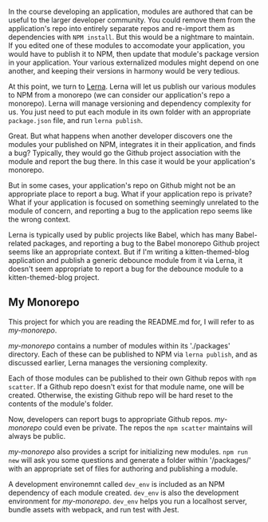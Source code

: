In the course developing an application, modules are authored that can be useful to the larger developer community.  You could remove them from the application's repo into entirely separate repos and re-import them as dependencies with `NPM install`.  But this would be a nightmare to maintain.  If you edited one of these modules to accomodate your application, you would have to publish it to NPM, then update that module's package version in your application.  Your various externalized modules might depend on one another, and keeping their versions in harmony would be very tedious.  

At this point, we turn to [Lerna](https://github.com/lerna/lerna).  Lerna will let us publish our various modules to NPM from a monorepo (we can consider our application's repo a monorepo).  Lerna will manage versioning and dependency complexity for us.  You just need to put each module in its own folder with an appropriate `package.json` file, and run `lerna publish`.

Great.  But what happens when another developer discovers one the modules your published on NPM, integrates it in their application, and finds a bug?  Typically, they would go the Github project association with the module and report the bug there.  In this case it would be your application's monorepo.

But in some cases, your application's repo on Github might not be an appropriate place to report a bug.  What if your application repo is private?  What if your application is focused on something seemingly unrelated to the module of concern, and reporting a bug to the application repo seems like the wrong context.  

Lerna is typically used by public projects like Babel, which has many Babel-related packages, and reporting a bug to the Babel monorepo Github project seems like an appropriate context.  But if I'm writing a kitten-themed-blog application and publish a generic debounce module from it via Lerna, it doesn't seem appropriate to report a bug for the debounce module to a kitten-themed-blog project.



## My Monorepo

This project for which you are reading the README.md for, I will refer to as *my-monorepo*.

*my-monorepo* contains a number of modules within its './packages' directory.  Each of these can be published to NPM via `lerna publish`, and as discussed earlier, Lerna manages the versioning complexity.

Each of those modules can be published to their own Github repos with `npm scatter`.  If a Github repo doesn't exist for that module name, one will be created.  Otherwise, the existing Github repo will be hard reset to the contents of the module's folder.

Now, developers can report bugs to appropriate Github repos.  *my-monorepo* could even be private.  The repos the `npm scatter` maintains will always be public.

*my-monorepo* also provides a script for initializing new modules.  `npm run new` will ask you some questions and generate a folder within '/packages/' with an appropriate set of files for authoring and publishing a module.

A development environemnt called `dev_env` is included as an NPM dependency of each module created.  `dev_env` is also the development environment for *my-monorepo*.  `dev_env` helps you run a localhost server, bundle assets with webpack, and run test with Jest.

